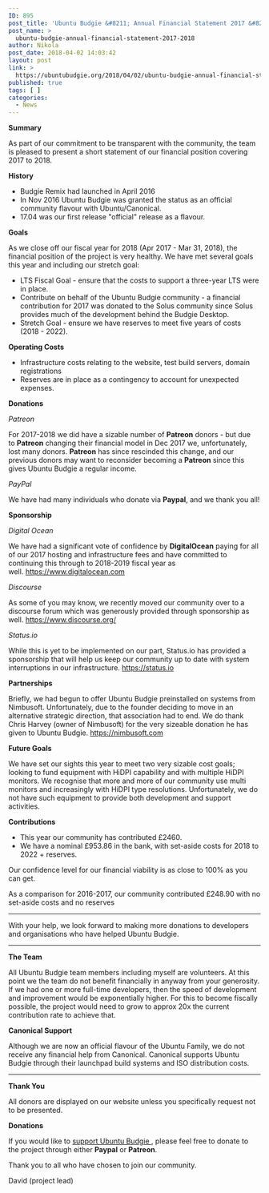 ```yaml
---
ID: 895
post_title: 'Ubuntu Budgie &#8211; Annual Financial Statement 2017 &#8211; 2018'
post_name: >
  ubuntu-budgie-annual-financial-statement-2017-2018
author: Nikola
post_date: 2018-04-02 14:03:42
layout: post
link: >
  https://ubuntubudgie.org/2018/04/02/ubuntu-budgie-annual-financial-statement-2017-2018/
published: true
tags: [ ]
categories:
  - News
---
```

<strong>Summary</strong>

As part of our commitment to be transparent with the community, the team is pleased to present a short statement of our financial position covering 2017 to 2018.

<strong>History</strong>
<ul>
 	<li>Budgie Remix had launched in April 2016</li>
 	<li>In Nov 2016 Ubuntu Budgie was granted the status as an official community flavour with Ubuntu/Canonical.</li>
 	<li>17.04 was our first release "official" release as a flavour.</li>
</ul>
<strong>Goals</strong>

As we close off our fiscal year for 2018 (Apr 2017 - Mar 31, 2018), the financial position of the project is very healthy. We have met several goals this year and including our stretch goal:
<ul>
 	<li>LTS Fiscal Goal - ensure that the costs to support a three-year LTS were in place.</li>
 	<li>Contribute on behalf of the Ubuntu Budgie community - a financial contribution for 2017 was donated to the Solus community since Solus provides much of the development behind the Budgie Desktop.</li>
 	<li>Stretch Goal - ensure we have reserves to meet five years of costs (2018 - 2022).</li>
</ul>
<strong>Operating Costs</strong>
<ul>
 	<li>Infrastructure costs relating to the website, test build servers, domain registrations</li>
 	<li>Reserves are in place as a contingency to account for unexpected expenses.</li>
</ul>
<strong>Donations</strong>

<em>Patreon</em>

For 2017-2018 we did have a sizable number of <strong>Patreon</strong> donors - but due to <strong>Patreon</strong> changing their financial model in Dec 2017 we, unfortunately, lost many donors. <strong>Patreon</strong> has since rescinded this change, and our previous donors may want to reconsider becoming a <strong>Patreon</strong> since this gives Ubuntu Budgie a regular income.

<em>PayPal</em>

We have had many individuals who donate via <strong>Paypal</strong>, and we thank you all!

<strong>Sponsorship</strong>

<em>Digital Ocean</em>

We have had a significant vote of confidence by <strong>DigitalOcean</strong> paying for all of our 2017 hosting and infrastructure fees and have committed to continuing this through to 2018-2019 fiscal year as well. <a href="https://www.digitalocean.com/">https://www.digitalocean.com</a>

<em>Discourse</em>

As some of you may know, we recently moved our community over to a discourse forum which was generously provided through sponsorship as well. <a href="https://www.discourse.org/">https://www.discourse.org/</a>

<em>Status.io</em>

While this is yet to be implemented on our part, Status.io has provided a sponsorship that will help us keep our community up to date with system interruptions in our infrastructure. <a href="https://status.io/">https://status.io</a>

<strong>Partnerships</strong>

Briefly, we had begun to offer Ubuntu Budgie preinstalled on systems from Nimbusoft. Unfortunately, due to the founder deciding to move in an alternative strategic direction, that association had to end. We do thank Chris Harvey (owner of Nimbusoft) for the very sizeable donation he has given to Ubuntu Budgie. <a href="https://nimbusoft.com/">https://nimbusoft.com</a>

<strong>Future Goals</strong>

We have set our sights this year to meet two very sizable cost goals; looking to fund equipment with HiDPI capability and with multiple HiDPI monitors. We recognise that more and more of our community use multi monitors and increasingly with HiDPI type resolutions. Unfortunately, we do not have such equipment to provide both development and support activities.

<strong>Contributions</strong>
<ul>
 	<li>This year our community has contributed £2460.</li>
 	<li>We have a nominal £953.86 in the bank, with set-aside costs for 2018 to 2022 + reserves.</li>
</ul>
Our confidence level for our financial viability is as close to 100% as you can get.

As a comparison for 2016-2017, our community contributed £248.90 with no set-aside costs and no reserves

<hr />

With your help, we look forward to making more donations to developers and organisations who have helped Ubuntu Budgie.

<hr />

<strong>The Team</strong>

All Ubuntu Budgie team members including myself are volunteers. At this point we the team do not benefit financially in anyway from your generosity. If we had one or more full-time developers, then the speed of development and improvement would be exponentially higher. For this to become fiscally possible, the project would need to grow to approx 20x the current contribution rate to achieve that.

<strong>Canonical Support</strong>

Although we are now an official flavour of the Ubuntu Family, we do not receive any financial help from Canonical. Canonical supports Ubuntu Budgie through their launchpad build systems and ISO distribution costs.

<hr />

<strong>Thank You</strong>

All donors are displayed on our website unless you specifically request not to be presented.

<strong>Donations</strong>

If you would like to <a href="https://ubuntubudgie.org/admin/blog/post/@page/5">support Ubuntu Budgie </a>, please feel free to donate to the project through either <strong>Paypal</strong> or <strong>Patreon</strong>.

Thank you to all who have chosen to join our community.

David (project lead)
